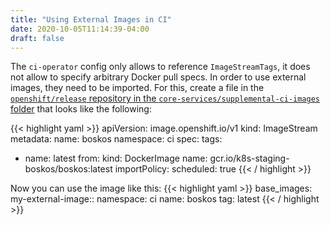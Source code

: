 ```yaml
---
title: "Using External Images in CI"
date: 2020-10-05T11:14:39-04:00
draft: false
---
```


The `ci-operator` config only allows to reference `ImageStreamTags`, it does not allow to specify arbitrary Docker pull specs. In order
to use external images, they need to be imported. For this, create a file in the
[`openshift/release` repository in the `core-services/supplemental-ci-images` folder](https://github.com/openshift/release/tree/master/core-services/supplemental-ci-images)
that looks like the following:


{{< highlight yaml >}}
apiVersion: image.openshift.io/v1
kind: ImageStream
metadata:
  name: boskos
  namespace: ci
spec:
  tags:
  - name: latest
    from:
      kind: DockerImage
      name: gcr.io/k8s-staging-boskos/boskos:latest
    importPolicy:
      scheduled: true
{{< / highlight >}}

Now you can use the image like this:
{{< highlight yaml >}}
base_images:
  my-external-image::
    namespace: ci
    name:  boskos
    tag: latest
{{< / highlight >}}
